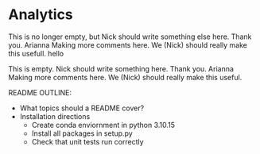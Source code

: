 # Analytics


This is no longer empty, but Nick should write something else here. Thank you.
Arianna Making more comments here. We (Nick) should really make this usefull. hello

This is empty. Nick should write something here. Thank you.
Arianna Making more comments here. We (Nick) should really make this useful.

README OUTLINE:
- What topics should a README cover?
- Installation directions
  - Create conda enviornment in python 3.10.15
  - Install all packages in setup.py
  - Check that unit tests run correctly


